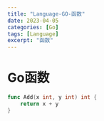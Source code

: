 ```yaml
---
title: "Language-GO-函数"
date: 2023-04-05
categories: [Go]
tags: [Language]
excerpt: "函数"
---
```


# Go函数

```go
func Add(x int, y int) int {
    return x + y
}
```
